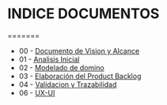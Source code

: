 # INDICE DOCUMENTOS


=======
- 00 - [Documento de Vision y Alcance](./00%20-%20Documento%20de%20Visi%C3%B3n%20y%20Alcance/)
- 01 - [Analisis Inicial](./01%20-%20Analisis%20Inicial/)
- 02 - [Modelado de domino](./02%20-%20Modelado%20de%20Dominio/)
- 03 - [Elaboración del Product Backlog](./03%20-%20Elaboraci%C3%B3n%20del%20Product%20Backlog/)
- 04 - [Validacion y Trazabilidad](./04%20-%20Validacion%20y%20Trazabilidad/)
- 06 - [UX-UI](./06%20-%20UX-UI/)


